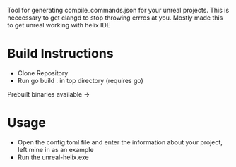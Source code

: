 Tool for generating compile_commands.json for your unreal projects. This is neccessary to get clangd to stop throwing errros at you. Mostly made this to get unreal working with helix IDE

# Build Instructions
- Clone Repository
- Run go build . in top directory (requires go)

Prebuilt binaries available ->

# Usage
- Open the config.toml file and enter the information about your project, left mine in as an example
- Run the unreal-helix.exe
